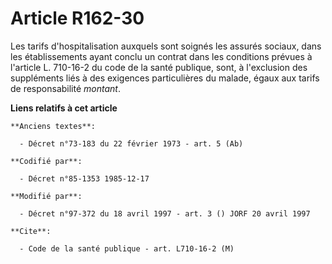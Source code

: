 # Article R162-30

Les tarifs d'hospitalisation auxquels sont soignés les assurés sociaux, dans les établissements ayant conclu un contrat dans
les conditions prévues à l'article L. 710-16-2 du code de la santé publique, sont, à l'exclusion des suppléments liés à des
exigences particulières du malade, égaux aux tarifs de responsabilité *montant*.

**Liens relatifs à cet article**

	**Anciens textes**:

	  - Décret n°73-183 du 22 février 1973 - art. 5 (Ab)

	**Codifié par**:

	  - Décret n°85-1353 1985-12-17

	**Modifié par**:

	  - Décret n°97-372 du 18 avril 1997 - art. 3 () JORF 20 avril 1997

	**Cite**:

	  - Code de la santé publique - art. L710-16-2 (M)
